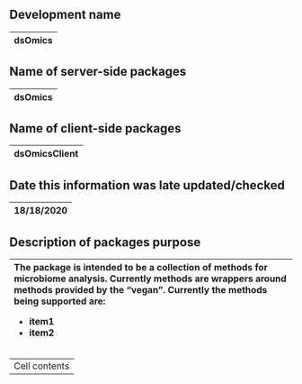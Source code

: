 ## Development name
| dsOmics | 
|:-|
## Name of server-side packages
| dsOmics | 
|:-|
## Name of client-side packages
| dsOmicsClient | 
|:-|
## Date this information was late updated/checked
| 18/18/2020 | 
|:-|
## Description of packages purpose
| The package is intended to be a collection of methods for microbiome analysis. Currently methods are wrappers around methods provided by the “vegan”. Currently the methods being supported are: <ul><li>item1</li><li>item2</li></ul> | 
|:-|


<TABLE BORDER="0">
<TR>
<TD>Cell contents</TD>
</TR>
</TABLE>
